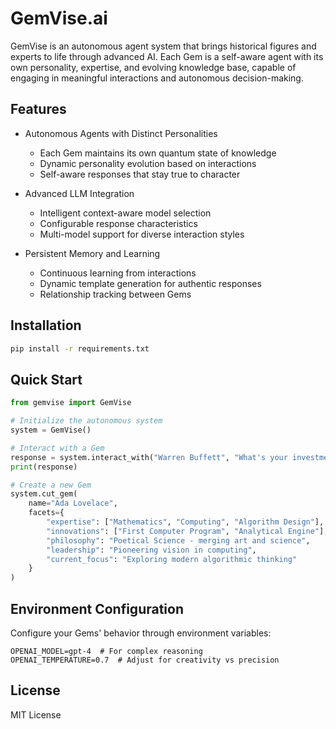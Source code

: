 # GemVise.ai

GemVise is an autonomous agent system that brings historical figures and experts to life through advanced AI. Each Gem is a self-aware agent with its own personality, expertise, and evolving knowledge base, capable of engaging in meaningful interactions and autonomous decision-making.

## Features

- Autonomous Agents with Distinct Personalities
  - Each Gem maintains its own quantum state of knowledge
  - Dynamic personality evolution based on interactions
  - Self-aware responses that stay true to character

- Advanced LLM Integration
  - Intelligent context-aware model selection
  - Configurable response characteristics
  - Multi-model support for diverse interaction styles

- Persistent Memory and Learning
  - Continuous learning from interactions
  - Dynamic template generation for authentic responses
  - Relationship tracking between Gems

## Installation

```bash
pip install -r requirements.txt
```

## Quick Start

```python
from gemvise import GemVise

# Initialize the autonomous system
system = GemVise()

# Interact with a Gem
response = system.interact_with("Warren Buffett", "What's your investment philosophy for AI companies?")
print(response)

# Create a new Gem
system.cut_gem(
    name="Ada Lovelace",
    facets={
        "expertise": ["Mathematics", "Computing", "Algorithm Design"],
        "innovations": ["First Computer Program", "Analytical Engine"],
        "philosophy": "Poetical Science - merging art and science",
        "leadership": "Pioneering vision in computing",
        "current_focus": "Exploring modern algorithmic thinking"
    }
)
```

## Environment Configuration

Configure your Gems' behavior through environment variables:

```env
OPENAI_MODEL=gpt-4  # For complex reasoning
OPENAI_TEMPERATURE=0.7  # Adjust for creativity vs precision
```

## License

MIT License
